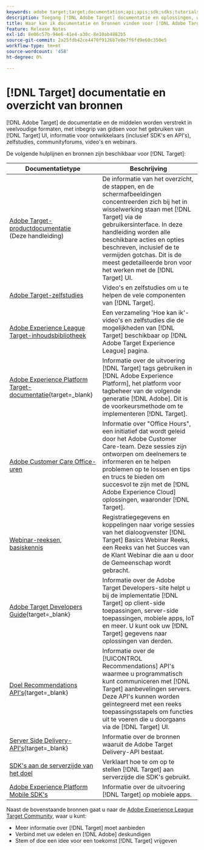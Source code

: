 ```yaml
---
keywords: adobe target;target;documentation;api;apis;sdk;sdks;tutorials;doc;documentatie
description: Toegang [!DNL Adobe Target] documentatie en oplossingen, waaronder online Help, zelfstudies, video's en documentatie voor ontwikkelaars (SDK's, API's en JavaScript-bibliotheken).
title: Waar kan ik documentatie en bronnen vinden voor [!DNL Adobe Target]?
feature: Release Notes
exl-id: 8e06c57b-94e6-41e4-a30c-8e10ab4882b5
source-git-commit: 2a25fdb42ce4470f9126b7e0e7f6fd9e60c350e5
workflow-type: tm+mt
source-wordcount: '458'
ht-degree: 0%

---
```


# [!DNL Target] documentatie en overzicht van bronnen

[!DNL Adobe Target] de documentatie en de middelen worden verstrekt in veelvoudige formaten, met inbegrip van gidsen voor het gebruiken van [!DNL Target] UI, informatie voor ontwikkelaars (inclusief SDK&#39;s en API&#39;s), zelfstudies, communityforums, video&#39;s en webinars.

De volgende hulplijnen en bronnen zijn beschikbaar voor [!DNL Target]:

| Documentatietype | Beschrijving |
| --- | --- |
| [Adobe Target-productdocumentatie](/help/main/target-home.md)<br>(Deze handleiding) | De informatie van het overzicht, de stappen, en de schermafbeeldingen concentreerden zich bij het in wisselwerking staan met [!DNL Target] via de gebruikersinterface. In deze handleiding worden alle beschikbare acties en opties beschreven, inclusief de te vermijden gotchas. Dit is de meest gedetailleerde bron voor het werken met de [!DNL Target] UI. |
| [Adobe Target-zelfstudies](https://experienceleague.adobe.com/docs/target-learn/tutorials/overview.html) | Video&#39;s en zelfstudies om u te helpen de vele componenten van [!DNL Target]. |
| [Adobe Experience League Target-inhoudsbibliotheek](https://guided.adobe.com/#recommended/solutions/target) | Een verzameling &#39;Hoe kan ik&#39;-video&#39;s en zelfstudies die de mogelijkheden van [!DNL Target] beschikbaar op [!DNL Adobe Target Experience League] pagina. |
| [Adobe Experience Platform Target-documentatie](https://experienceleague.corp.adobe.com/docs/target-dev/developer/client-side/at-js-implementation/deploy-at-js/implement-target-using-adobe-launch.html){target=_blank} | Informatie over de uitvoering [!DNL Target] tags gebruiken in [!DNL Adobe Experience Platform], het platform voor tagbeheer van de volgende generatie [!DNL Adobe]. Dit is de voorkeursmethode om te implementeren [!DNL Target]. |
| [Adobe Customer Care Office-uren](/help/main/cmp-resources-and-contact-information.md#concept_58EA30379D3B48C4848BA2A8C464A5B7) | Informatie over &quot;Office Hours&quot;, een initiatief dat wordt geleid door het Adobe Customer Care-team. Deze sessies zijn ontworpen om deelnemers te informeren en te helpen problemen op te lossen en tips en trucs te bieden om succesvol te zijn met de [!DNL Adobe Experience Cloud] oplossingen, waaronder [!DNL Target]. |
| [Webinar-reeksen, basiskennis](https://landing.adobe.com/acs/2018/na/adobe-target/registration.html) | Registratiegegevens en koppelingen naar vorige sessies van het dialoogvenster [!DNL Target] Basics Webinar Reeks, een Reeks van het Succes van de Klant Webinar die aan u door de Gemeenschap wordt gebracht. |
| [Adobe Target Developers Guide](https://experienceleague.corp.adobe.com/docs/target-dev/developer/overview.html){target=_blank} | Informatie over de Adobe Target Developers-site helpt u bij de implementatie [!DNL Target] op client-side toepassingen, server-side toepassingen, mobiele apps, IoT en meer. U kunt ook uw [!DNL Target] gegevens naar oplossingen van derden. |
| [Doel Recommendations API&#39;s](https://experienceleague.corp.adobe.com/docs/target-dev/developer/administration/recommendations-apis/overview.html){target=_blank} | Informatie over de [!UICONTROL Recommendations] API&#39;s waarmee u programmatisch kunt communiceren met [!DNL Target] aanbevelingen servers. Deze API&#39;s kunnen worden geïntegreerd met een reeks toepassingsstapels om functies uit te voeren die u doorgaans via de [!DNL Target] UI. |
| [Server Side Delivery-API&#39;s](https://experienceleague.corp.adobe.com/docs/target-dev/developer/server-side/server-side-overview.html){target=_blank} | Informatie over de bronnen waaruit de Adobe Target Delivery-API bestaat. |
| [SDK&#39;s aan de serverzijde van het doel](https://adobetarget-sdks.gitbook.io/docs/) | Verklaart hoe te om op te stellen [!DNL Target] aan serverzijde die SDK&#39;s gebruikt. |
| [Adobe Experience Platform Mobile SDK&#39;s](https://aep-sdks.gitbook.io/docs/using-mobile-extensions/adobe-target) | Informatie over de uitvoering [!DNL Target] op mobiele apps. |

Naast de bovenstaande bronnen gaat u naar de [Adobe Experience League Target Community](https://experienceleaguecommunities.adobe.com/t5/adobe-target/ct-p/adobe-target-community), waar u kunt:

* Meer informatie over [!DNL Target] moet aanbieden
* Verbind met uw edelen en [!DNL Adobe] deskundigen
* Stem of doe een idee voor een toekomst [!DNL Target] vrijgeven